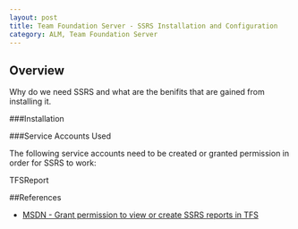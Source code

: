 ```yaml
---
layout: post
title: Team Foundation Server - SSRS Installation and Configuration
category: ALM, Team Foundation Server
---
```

## Overview

Why do we need SSRS and what are the benifits that are gained from installing it.

###Installation

###Service Accounts Used

The following service accounts need to be created or granted permission in order for SSRS to work:

TFSReport


##References
- [MSDN - Grant permission to view or create SSRS reports in TFS](http://msdn.microsoft.com/en-us/library/bb737953(v=vs.110).aspx)
